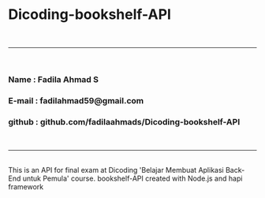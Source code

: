 # Dicoding-bookshelf-API
<br>
<hr>
<br>
<h3>Name    : Fadila Ahmad S</h3>
<h3>E-mail  : fadilahmad59@gmail.com</h3>
<h3>github  : github.com/fadilaahmads/Dicoding-bookshelf-API</h3>
<br>
<hr>
<br>
This is an API for final exam at Dicoding  'Belajar Membuat Aplikasi Back-End untuk Pemula' course.
bookshelf-API created with Node.js and hapi framework

